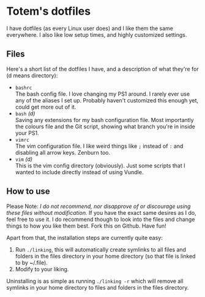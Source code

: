 # Totem's dotfiles

I have dotfiles (as every Linux user does) and I like them the same
everywhere. I also like low setup times, and highly customized settings.

## Files

Here's a short list of the dotfiles I have, and a description of what
they're for (d means directory):

* `bashrc`  
  The bash config file. I love changing my PS1 around. I rarely ever use
  any of the aliases I set up. Probably haven't customized this enough
  yet, could get more out of it.
* `bash` *(d)*  
  Saving any extensions for my bash configuration file. Most importantly
  the colours file and the Git script, showing what branch you're in
  inside your PS1.
* `vimrc`  
  The vim configuration file. I like weird things like `;` instead of `:`
  and disabling all arrow keys. Zenburn too.
* `vim` *(d)*  
  This is the vim config directory (obviously). Just some scripts that I
  wanted to include directly instead of using Vundle.

## How to use

Please Note: *I do not recommend, nor disapprove of or discourage using
these files without modification.* If you have the exact same desires as I
do, feel free to use it. I do recommend though to look into the files and
change things to how you like them best. Fork this on Github. Have fun!

Apart from that, the installation steps are currently quite easy:

1. Run `./linking`, this will automatically create symlinks to all files
  and folders in the files directory in your home directory (so that file
  is linked to by ~/.file).
2. Modify to your liking.

Uninstalling is as simple as running `./linking -r` which will remove all
symlinks in your home directory to files and folders in the files
directory.
